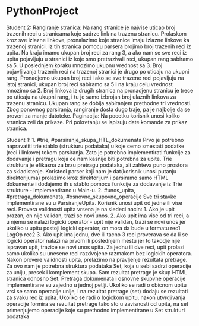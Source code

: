 # PythonProject

Student 2:
Rangiranje stranica:
    Na rang stranice je najvise uticao broj trazenih reci u stranicama koje sadrze link na trazenu stranicu. 
    Prolaskom kroz sve izlazne linkove, pronalazimo koje stranice imaju izlazne linkove ka trazenoj stranici.
    Iz tih stranica pomocu parsera brojimo broj trazenih reci iz upita. Na kraju imamo ukupan broj reci za rang 3,
    a ako nam se sve reci iz upita pojavljuju u stranici iz koje smo pretrazivali reci, ukupan rang sabiramo sa 5.
    U poslednjem koraku mnozimo ukupnu vrednost sa 3.
    Broj pojavljivanja trazenih reci na trazenoj stranici je drugo po uticaju na ukupni rang. Pronadjemo ukupan broj
    reci i ako se sve trazene reci pojavljuju na istoj stranici, ukupan broj reci sabiramo sa 5 i na kraju celu vrednost
    mnozimo sa 2.
    Broj linkova iz drugih stranica na pronadjenu stranicu je trece po uticaju na ukupni rang, i tu je samo izbrojan 
    broj ulaznih linkova za trazenu stranicu.
    Ukupan rang se dobija sabiranjem prethodne tri vrednosti.
    Zbog ponovnog parsiranja, rangiranje dosta dugo traje, pa je najbolje da se proveri za manje datoteke.
Paginacija:
    Na pocetku korisnik unosi koliko stranica zeli da prikaze. Pri pokretanju se ispisuju date komande za prikaz
    stranica.

Student 1:
    1.
    #trie, #parsiranje_skupa_HTL_dokumenata
    Prvo je potrebno napravatiti trie stablo (strukturu podataka) u koje cemo smestati podatke (reci i linkove) tokom parsiranja.
    Zato je potrebno implementirati funkcije za dodavanje i pretragu koja ce nam kasnije biti potrebna za upite. Trie struktura je
    efikasna za brzu pretragu podataka, ali zahteva puno prostora za skladistenje.
    Koristeci parser koji nam je dat(korisnik unosi putanju direktorijuma) prolazimo kroz direktorijum i parsiramo samo
    HTML dokumente i dodajemo ih u stablo pomocu funkcije
    za dodavanje iz Trie strukture - implementirano u Main-u.
    2.
    #unos_upita, #pretraga_dokumenata, #osnovne_skupovne_operacije
    Sve tri stavke implementirane su u ParsiranjeUpita. Korisnik unosi upit od jedne ili vise reci. Provera validnosti upita
    vrsena je na sledeci nacin:
    1. Ako je upit prazan, on nije validan, trazi se novi unos.
    2. Ako upit ima vise od tri reci, a u njemu se nalazi logicki operator - upit nije validan, trazi se novi unos
    jer ukoliko u upitu postoji logicki operator, on mora da bude u formatu rec1 LogOp rec2
    3. Ako upit ima jednu, dve ili tacno 3 reci proverava se da li se logicki operator nalazi na prvom ili poslednjem mestu
     jer to takodje nije ispravan upit, trazice se novi unos upita. Za jednu ili dve reci, upit prolazi samo ukoliko su unesene
     reci razdvojene razmakom bez logickih operatora.
    Nakon provere validnosti upita, prelazimo na pravljenje rezultata pretrage. Za ovo nam je potrebna struktura podataka Set, koja
    u sebi sadrzi operacije za uniju, presek i komplement skupa. Sam rezultat pretrage je skup HTML stranica odnosno Set.
    Pretraga dokumenata i osnovne skupvne operacije implementirane su zajedno u jednoj petlji. Ukoliko se radi o obicnom upitu
    vrsi se samo operacije unije, i na rezultat pretrage (set) dodaju se rezultati za svaku rec iz upita. Ukoliko se radi o logickom
    upitu, nakon utvrdjivanja operacije formira se rezultat pretrage tako sto u zavisnosti od upita, na set primenjujemo operacije
    koje su prethodno implementirane u Set strukturi podataka 
    
    